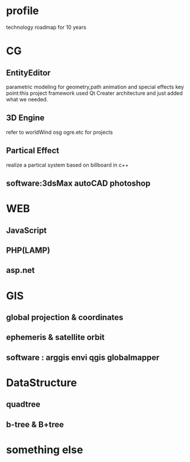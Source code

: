 # profile
technology roadmap for 10 years

# CG
## EntityEditor  
parametric modeling for geometry,path animation and special effects
key point:this project framework used Qt Creater architecture and just added what we needed.

## 3D Engine
refer to worldWind osg ogre.etc for projects

## Partical Effect
realize a partical system based on billboard in c++
## software:3dsMax autoCAD photoshop

# WEB
## JavaScript

## PHP(LAMP)

## asp.net

# GIS
## global projection & coordinates
## ephemeris & satellite orbit
## software : arggis envi qgis globalmapper

# DataStructure
## 
## quadtree
## b-tree & B+tree

# something else

